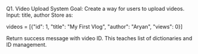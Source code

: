 Q1. Video Upload System
Goal: Create a way for users to upload videos.
Input: title, author
Store as:

videos = [{"id": 1, "title": "My First Vlog", "author": "Aryan", "views": 0}]

Return success message with video ID.
This teaches list of dictionaries and ID management.